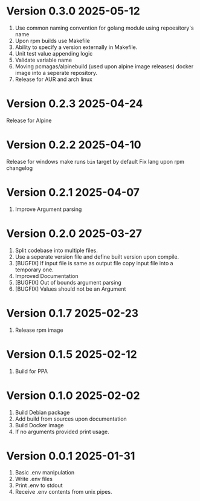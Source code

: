 # Version 0.3.0 2025-05-12

1. Use common naming convention for golang module using repoesitory's name
2. Upon rpm builds use Makefile
3. Ability to specify a version externally in Makefile.
4. Unit test value appending logic
5. Validate variable name
6. Moving pcmagas/alpinebuild (used upon alpine image releases) docker image into a seperate repository.
7. Release for AUR and arch linux

# Version 0.2.3 2025-04-24

Release for Alpine

# Version 0.2.2 2025-04-10

Release for windows
make runs `bin` target by default
Fix lang upon rpm changelog

# Version 0.2.1 2025-04-07

1. Improve Argument parsing

# Version 0.2.0 2025-03-27

1. Split codebase into multiple files.
2. Use a seperate version file and define built version upon compile.
4. [BUGFIX] If input file is same as output file copy input file into a temporary one.
5. Improved Documentation
6. [BUGFIX] Out of bounds argument parsing
7. [BUGFIX] Values should not be an Argument

# Version 0.1.7 2025-02-23

1. Release rpm image

# Version 0.1.5 2025-02-12

1. Build for PPA

# Version 0.1.0 2025-02-02

1. Build Debian package
2. Add build from sources upon documentation
3. Build Docker image
4. If no arguments provided print usage.

# Version 0.0.1 2025-01-31

1. Basic .env manipulation
2. Write .env files
3. Print .env to stdout
4. Receive .env contents from unix pipes.
